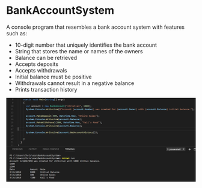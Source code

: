 # BankAccountSystem

A console program that resembles a bank account system with features such as:

- 10-digit number that uniquely identifies the bank account
- String that stores the name or names of the owners
- Balance can be retrieved
- Accepts deposits
- Accepts withdrawals
- Initial balance must be positive
- Withdrawals cannot result in a negative balance
- Prints transaction history

![application snapshot](./obj//BankingSystemSnapshot.PNG)